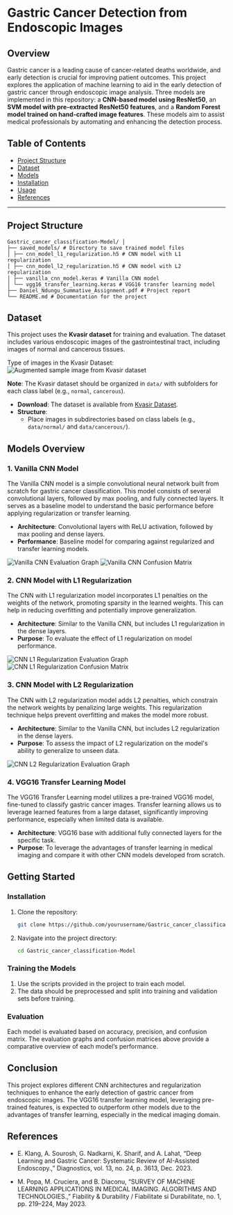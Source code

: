 # Gastric Cancer Detection from Endoscopic Images

## Overview

Gastric cancer is a leading cause of cancer-related deaths worldwide, and early detection is crucial for improving patient outcomes. This project explores the application of machine learning to aid in the early detection of gastric cancer through endoscopic image analysis. Three models are implemented in this repository: a **CNN-based model using ResNet50**, an **SVM model with pre-extracted ResNet50 features**, and a **Random Forest model trained on hand-crafted image features**. These models aim to assist medical professionals by automating and enhancing the detection process.

## Table of Contents

- [Project Structure](#project-structure)
- [Dataset](#dataset)
- [Models](#models-overview)
- [Installation](#installation)
- [Usage](#usage)
- [References](#references)

---

## Project Structure

```plaintext
Gastric_cancer_classification-Model/ │ 
├── saved_models/ # Directory to save trained model files 
│ ├── cnn_model_l1_regularization.h5 # CNN model with L1 regularization 
│ ├── cnn_model_l2_regularization.h5 # CNN model with L2 regularization 
│ ├── vanilla_cnn_model.keras # Vanilla CNN model 
│ └── vgg16_transfer_learning.keras # VGG16 transfer learning model 
├── Daniel_Ndungu_Summative_Assignment.pdf # Project report 
└── README.md # Documentation for the project
```


## Dataset

This project uses the **Kvasir dataset** for training and evaluation. The dataset includes various endoscopic images of the gastrointestinal tract, including images of normal and cancerous tissues.

Type of images in the Kvasir Dataset:
![Augmented sample image from Kvasir dataset](images/sample_augmented_image.png)



**Note**: The Kvasir dataset should be organized in `data/` with subfolders for each class label (e.g., `normal`, `cancerous`).

- **Download**: The dataset is available from [Kvasir Dataset](https://datasets.simula.no/kvasir/).
- **Structure**:
  - Place images in subdirectories based on class labels (e.g., `data/normal/` and `data/cancerous/`).
  



## Models Overview

### 1. Vanilla CNN Model
The Vanilla CNN model is a simple convolutional neural network built from scratch for gastric cancer classification. This model consists of several convolutional layers, followed by max pooling, and fully connected layers. It serves as a baseline model to understand the basic performance before applying regularization or transfer learning.

- **Architecture**: Convolutional layers with ReLU activation, followed by max pooling and dense layers.
- **Performance**: Baseline model for comparing against regularized and transfer learning models.

![Vanilla CNN Evaluation Graph](images/vanilla_cnn_evaluation_graph.png)
![Vanilla CNN Confusion Matrix](images/vanilla_cnn_confusion_matrix.png)

### 2. CNN Model with L1 Regularization
The CNN with L1 regularization model incorporates L1 penalties on the weights of the network, promoting sparsity in the learned weights. This can help in reducing overfitting and potentially improve generalization.

- **Architecture**: Similar to the Vanilla CNN, but includes L1 regularization in the dense layers.
- **Purpose**: To evaluate the effect of L1 regularization on model performance.

![CNN L1 Regularization Evaluation Graph](images/cnn_l1_evaluation_graph.png)
![CNN L1 Regularization Confusion Matrix](images/regularization_confusion_matrix.png)

### 3. CNN Model with L2 Regularization
The CNN with L2 regularization model adds L2 penalties, which constrain the network weights by penalizing large weights. This regularization technique helps prevent overfitting and makes the model more robust.

- **Architecture**: Similar to the Vanilla CNN, but includes L2 regularization in the dense layers.
- **Purpose**: To assess the impact of L2 regularization on the model's ability to generalize to unseen data.

![CNN L2 Regularization Evaluation Graph](images/cnn_l2_evaluation_graph.png)


### 4. VGG16 Transfer Learning Model
The VGG16 Transfer Learning model utilizes a pre-trained VGG16 model, fine-tuned to classify gastric cancer images. Transfer learning allows us to leverage learned features from a large dataset, significantly improving performance, especially when limited data is available.

- **Architecture**: VGG16 base with additional fully connected layers for the specific task.
- **Purpose**: To leverage the advantages of transfer learning in medical imaging and compare it with other CNN models developed from scratch.




## Getting Started


### Installation
1. Clone the repository:
    ```bash
    git clone https://github.com/yourusername/Gastric_cancer_classification-Model.git
    ```
2. Navigate into the project directory:
    ```bash
    cd Gastric_cancer_classification-Model
    ```

### Training the Models
1. Use the scripts provided in the project to train each model.
2. The data should be preprocessed and split into training and validation sets before training.

### Evaluation
Each model is evaluated based on accuracy, precision, and confusion matrix. The evaluation graphs and confusion matrices above provide a comparative overview of each model’s performance.

## Conclusion
This project explores different CNN architectures and regularization techniques to enhance the early detection of gastric cancer from endoscopic images. The VGG16 transfer learning model, leveraging pre-trained features, is expected to outperform other models due to the advantages of transfer learning, especially in the medical imaging domain.

## References
- E. Klang, A. Sourosh, G. Nadkarni, K. Sharif, and A. Lahat, “Deep Learning and Gastric Cancer: Systematic Review of AI-Assisted Endoscopy.,” Diagnostics, vol. 13, no. 24, p. 3613, Dec. 2023.

- M. Popa, M. Cruciera, and B. Diaconu, “SURVEY OF MACHINE LEARNING APPLICATIONS IN MEDICAL IMAGING. ALGORITHMS AND TECHNOLOGIES.,” Fiability & Durability / Fiabilitate si Durabilitate, no. 1, pp. 219–224, May 2023.

